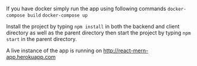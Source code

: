 If you have docker simply run the app using following commands
``docker-compose build``
``docker-compose up``


Install the project by typing ``npm install`` in both the backend and client directory as well as the parent directory then start the project by typing ``npm start`` in the parent directory.

A live instance of the app is running on http://react-mern-app.herokuapp.com